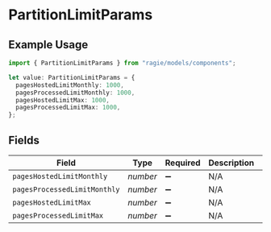 # PartitionLimitParams

## Example Usage

```typescript
import { PartitionLimitParams } from "ragie/models/components";

let value: PartitionLimitParams = {
  pagesHostedLimitMonthly: 1000,
  pagesProcessedLimitMonthly: 1000,
  pagesHostedLimitMax: 1000,
  pagesProcessedLimitMax: 1000,
};
```

## Fields

| Field                        | Type                         | Required                     | Description                  | Example                      |
| ---------------------------- | ---------------------------- | ---------------------------- | ---------------------------- | ---------------------------- |
| `pagesHostedLimitMonthly`    | *number*                     | :heavy_minus_sign:           | N/A                          | 1000                         |
| `pagesProcessedLimitMonthly` | *number*                     | :heavy_minus_sign:           | N/A                          | 1000                         |
| `pagesHostedLimitMax`        | *number*                     | :heavy_minus_sign:           | N/A                          | 1000                         |
| `pagesProcessedLimitMax`     | *number*                     | :heavy_minus_sign:           | N/A                          | 1000                         |